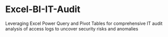 # Excel-BI-IT-Audit
Leveraging Excel Power Query and Pivot Tables for comprehensive IT audit analysis of access logs to uncover security risks and anomalies
